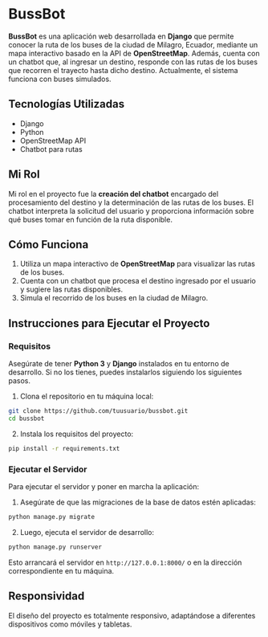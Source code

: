 
# BussBot

**BussBot** es una aplicación web desarrollada en **Django** que permite conocer la ruta de los buses de la ciudad de Milagro, Ecuador, mediante un mapa interactivo basado en la API de **OpenStreetMap**. Además, cuenta con un chatbot que, al ingresar un destino, responde con las rutas de los buses que recorren el trayecto hasta dicho destino. Actualmente, el sistema funciona con buses simulados.

## Tecnologías Utilizadas

- Django
- Python
- OpenStreetMap API
- Chatbot para rutas

## Mi Rol

Mi rol en el proyecto fue la **creación del chatbot** encargado del procesamiento del destino y la determinación de las rutas de los buses. El chatbot interpreta la solicitud del usuario y proporciona información sobre qué buses tomar en función de la ruta disponible.

## Cómo Funciona

1. Utiliza un mapa interactivo de **OpenStreetMap** para visualizar las rutas de los buses.
2. Cuenta con un chatbot que procesa el destino ingresado por el usuario y sugiere las rutas disponibles.
3. Simula el recorrido de los buses en la ciudad de Milagro.

## Instrucciones para Ejecutar el Proyecto

### Requisitos

Asegúrate de tener **Python 3** y **Django** instalados en tu entorno de desarrollo. Si no los tienes, puedes instalarlos siguiendo los siguientes pasos.

1. Clona el repositorio en tu máquina local:

```bash
git clone https://github.com/tuusuario/bussbot.git
cd bussbot
```

2. Instala los requisitos del proyecto:

```bash
pip install -r requirements.txt
```

### Ejecutar el Servidor

Para ejecutar el servidor y poner en marcha la aplicación:

1. Asegúrate de que las migraciones de la base de datos estén aplicadas:

```bash
python manage.py migrate
```

2. Luego, ejecuta el servidor de desarrollo:

```bash
python manage.py runserver
```

Esto arrancará el servidor en `http://127.0.0.1:8000/` o en la dirección correspondiente en tu máquina.

## Responsividad

El diseño del proyecto es totalmente responsivo, adaptándose a diferentes dispositivos como móviles y tabletas.
